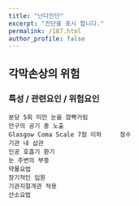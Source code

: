 ```yaml
---
title: "난다진단"
excerpt: "진단을 표시 합니다."
permalink: /187.html
author_profile: false
---
```

## 각막손상의 위험



### 특성 / 관련요인 / 위험요인

>   

    분당 5회 미만 눈을 깜빡거림
    안구의 공기 중 노출
    Glasgow Coma Scale 7점 이하     점수
    기관 내 삽관
    인공 호흡기 환기
    눈 주변의 부종
    약물요법
    장기적인 입원
    기관지절개관 적용
    산소요법

